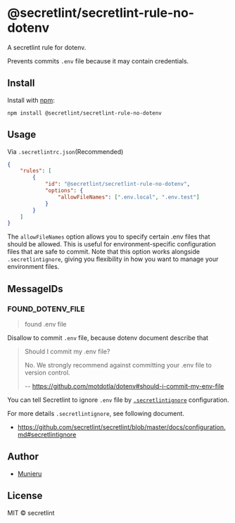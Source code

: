 # @secretlint/secretlint-rule-no-dotenv
A secretlint rule for dotenv.

Prevents commits  `.env` file because it may contain credentials.

## Install

Install with [npm](https://www.npmjs.com/):

    npm install @secretlint/secretlint-rule-no-dotenv

## Usage

Via `.secretlintrc.json`(Recommended)

```json
{
    "rules": [
        {
            "id": "@secretlint/secretlint-rule-no-dotenv",
            "options": {
                "allowFileNames": [".env.local", ".env.test"]
            }
        }
    ]
}
```

The `allowFileNames` option allows you to specify certain .env files that should be allowed. This is useful for environment-specific configuration files that are safe to commit. Note that this option works alongside `.secretlintignore`, giving you flexibility in how you want to manage your environment files.

## MessageIDs

### FOUND_DOTENV_FILE
> found .env file

Disallow to commit `.env` file, because dotenv document describe that

> Should I commit my .env file?
> 
> No. We strongly recommend against committing your .env file to version control.
> 
> -- <https://github.com/motdotla/dotenv#should-i-commit-my-env-file>

You can tell Secretlint to ignore `.env` file by [`.secretlintignore`](https://github.com/secretlint/secretlint/blob/master/docs/configuration.md#secretlintignore) configuration.

For more details `.secretlintignore`, see following document.

- <https://github.com/secretlint/secretlint/blob/master/docs/configuration.md#secretlintignore>

## Author

- [Munieru](https://github.com/munierujp)

## License

MIT © secretlint
